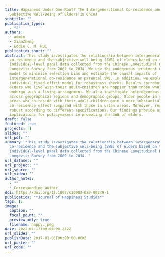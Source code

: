 ```yaml
---
title: Happiness Under One Roof? The Intergenerational Co-residence and
  Subjective Well-Being of Elders in China
subtitle: ""
publication_types:
  - "2"
authors:
  - admin
  - XianZheng
  - Eddie C. M. Hui
publication_short: ""
abstract: This study investigates the relationship between intergenerational
  co-residence and the subjective well-being (SWB) of elders based on the
  individual-level panel data collected from the Chinese Longitudinal Healthy
  Longevity Survey from 2002 to 2014. We use the endogenous treatment effect
  model to minimize selection bias and estimate the causal impacts of
  intergenerational co-residence on parental SWB. In addition, we employ the
  individual fixed-effect model for robustness checks. Results corroborate that
  elders who live with their adult–children are happier than those who do not
  undergo such a living arrangement. We also investigate heterogeneous effects
  across geographical regions and demographic groups. Older people in rural
  areas who co-reside with their adult–children gain a more substantial
  co-residence effect compared with those in urban areas. Moreover, results are
  robust according to different specifications. Our findings provide useful
  implications for policymakers in promoting the SWB of elders.
draft: false
featured: true
projects: []
slides: ""
url_pdf: ""
summary: "This study investigates the relationship between intergenerational
  co-residence and the subjective well-being (SWB) of elders based on the
  individual-level panel data collected from the Chinese Longitudinal Healthy
  Longevity Survey from 2002 to 2014. "
url_dataset: ""
url_project: ""
url_source: ""
url_video: ""
author_notes:
  - ""
  - Corresponding author
doi: https://doi.org/10.1007/s10902-020-00249-1
publication: "*Journal of Happiness Studies*"
tags: []
image:
  caption: ""
  focal_point: ""
  preview_only: true
  filename: happy.jpeg
date: 2022-07-17T09:03:06.322Z
url_slides: ""
publishDate: 2017-01-01T00:00:00.000Z
url_poster: ""
url_code: ""
---
```

